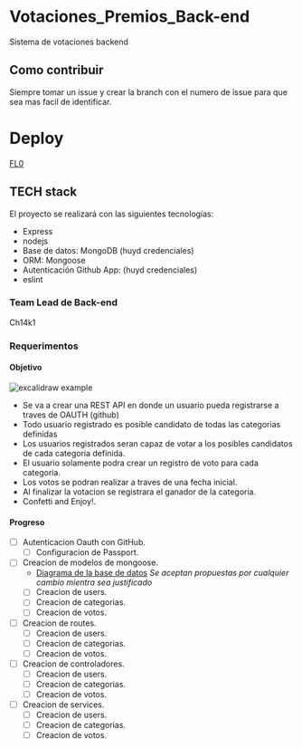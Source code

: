 # Votaciones_Premios_Back-end
Sistema de votaciones backend 

## Como contribuir
Siempre tomar un issue y crear la branch con el numero de issue para que sea mas facil de identificar.

# Deploy
 [FL0](https://www.fl0.com/)

 ## TECH stack

 El proyecto se realizará con las siguientes tecnologías:
 
 - Express
 - nodejs
 - Base de datos: MongoDB (huyd credenciales)
 - ORM: Mongoose
 - Autenticación Github App: (huyd credenciales)
 - eslint 

### Team Lead de Back-end
Ch14k1

### Requerimentos

#### Objetivo
![excalidraw example](https://media.discordapp.net/attachments/1087369567652806696/1153911288104230972/premiosDiscord.png?width=1025&height=394)
- Se va a crear una REST API en donde un usuario pueda registrarse a traves de OAUTH (github)
- Todo usuario registrado es posible candidato de todas las categorias definidas
- Los usuarios registrados seran capaz de votar a los posibles candidatos de cada categoria definida. 
- El usuario solamente podra crear un registro de voto para cada categoria.
- Los votos se podran realizar a traves de una fecha inicial.
- Al finalizar la votacion se registrara el ganador de la categoria.
- Confetti and Enjoy!.

#### Progreso
- [ ] Autenticacion Oauth con GitHub.
   - [ ] Configuracion de Passport.
- [ ] Creacion de modelos de mongoose.
   - [Diagrama de la base de datos](https://dbdiagram.io/d/650af9ae02bd1c4a5ef0d60a)
    _Se aceptan propuestas por cualquier cambio mientra sea justificado_
   - [ ] Creacion de users.
   - [ ] Creacion de categorias.
   - [ ] Creacion de votos.
- [ ] Creacion de routes.
   - [ ] Creacion de users.
   - [ ] Creacion de categorias.
   - [ ] Creacion de votos.
- [ ] Creacion de controladores.
   - [ ] Creacion de users.
   - [ ] Creacion de categorias.
   - [ ] Creacion de votos.
- [ ] Creacion de services.
   - [ ] Creacion de users.
   - [ ] Creacion de categorias.
   - [ ] Creacion de votos.
